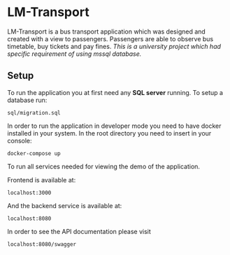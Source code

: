 # LM-Transport

LM-Transport is a bus transport application which was designed and created with a view to passengers. Passengers are able to observe bus timetable, buy tickets and pay fines.
_This is a university project which had specific requirement of using mssql database._

## Setup

To run the application you at first need any **SQL server** running.
To setup a database run:

    sql/migration.sql

In order to run the application in developer mode you need to have docker installed in your system.
In the root directory you need to insert in your console:

    docker-compose up

To run all services needed for viewing the demo of the application.

Frontend is available at:

    localhost:3000

And the backend service is available at:

    localhost:8080

In order to see the API documentation please visit

    localhost:8080/swagger
